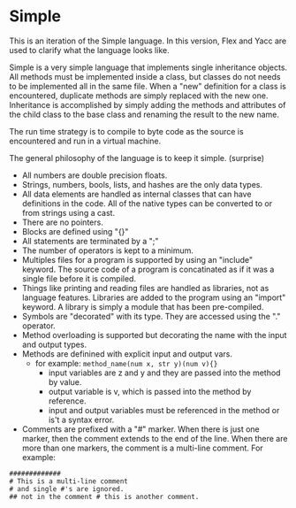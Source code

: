# Simple
This is an iteration of the Simple language. In this version, Flex and Yacc are used to clarify what the language looks like.

Simple is a very simple language that implements single inheritance objects. All methods must be implemented inside a class, but classes do not needs to be implemented all in the same file. When a "new" definition for a class is encountered, duplicate methods are simply replaced with the new one. Inheritance is accomplished by simply adding the methods and attributes of the child class to the base class and renaming the result to the new name. 

The run time strategy is to compile to byte code as the source is encountered and run in a virtual machine.

The general philosophy of the language is to keep it simple. (surprise) 
* All numbers are double precision floats.
* Strings, numbers, bools, lists, and hashes are the only data types. 
* All data elements are handled as internal classes that can have definitions in the code. All of the native types can be converted to or from strings using a cast. 
* There are no pointers.
* Blocks are defined using "{}"
* All statements are terminated by a ";"
* The number of operators is kept to a minimum.
* Multiples files for a program is supported by using an "include" keyword. The source code of a program is concatinated as if it was a single file before it is compiled.
* Things like printing and reading files are handled as libraries, not as language features. Libraries are added to the program using an "import" keyword. A library is simply a module that has been pre-compiled.
* Symbols are "decorated" with its type. They are accessed using the "." operator. 
* Method overloading is supported but decorating the name with the input and output types.
* Methods are definined with explicit input and output vars. 
  * for example: ```method_name(num x, str y)(num v){}```
    * input variables are z and y and they are passed into the method by value.
    * output variable is v, which is passed into the method by reference. 
    * input and output variables must be referenced in the method or is't a syntax error.
* Comments are prefixed with a "#" marker. When there is just one marker, then the comment extends to the end of the line. When there are more than one markers, the comment is a multi-line comment. For example:
```
#############
# This is a multi-line comment
# and single #'s are ignored.
## not in the comment # this is another comment.
```
